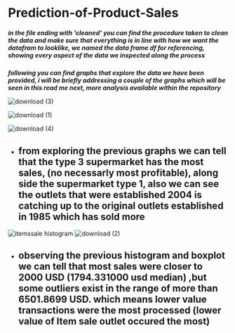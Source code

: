 # Prediction-of-Product-Sales
##### in the file ending with 'cleaned' you can find the procedure taken to clean the data and make sure that everything is in line with how we want the datafram to looklike, we named the data frame df for referencing, showing every aspect of the data we inspected along the process

***following you can find graphs that explore the data we have been provided, i will be briefly addressing a couple of the graphs which will be seen in this read me next,  more analysis available within the repository***

![download (3)](https://github.com/eliekawasfr/Prediction-of-Product-Sales/assets/34871626/049e76d8-b672-4bec-a164-5124062c14e4)

![download (1)](https://github.com/eliekawasfr/Prediction-of-Product-Sales/assets/34871626/efceff35-1fe1-4dcd-89f5-b2a87faf1b56)

![download (4)](https://github.com/eliekawasfr/Prediction-of-Product-Sales/assets/34871626/567792e7-dba6-405c-b710-71ca56ac38ea)

- ## from exploring the previous graphs we can tell that the type 3 supermarket has the most sales, (no necessarly most profitable), along side the supermarket type 1, also  we can see the outlets that were established 2004 is catching up to the original outlets established in 1985 which has sold more


![itemssale histogram](https://github.com/eliekawasfr/Prediction-of-Product-Sales/assets/34871626/c289f751-ace4-4fe0-af2f-289f6dbcc4ea)
![download (2)](https://github.com/eliekawasfr/Prediction-of-Product-Sales/assets/34871626/e7b06faf-7c75-449d-beb4-7c5a226573e4)

- ## observing the previous histogram and boxplot we can tell that most sales were closer to 2000 USD (1794.331000 usd median) ,but some outliers exist in the range of more than 6501.8699 USD. which means lower value transactions were the most processed (lower value of Item sale outlet occured the most)
